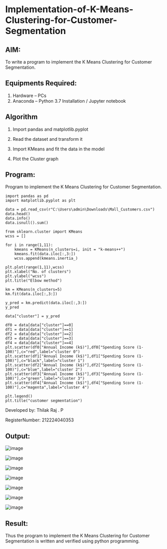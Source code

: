 # Implementation-of-K-Means-Clustering-for-Customer-Segmentation

## AIM:
To write a program to implement the K Means Clustering for Customer Segmentation.

## Equipments Required:
1. Hardware – PCs
2. Anaconda – Python 3.7 Installation / Jupyter notebook

## Algorithm
1. Import pandas and matplotlib.pyplot

2. Read the dataset and transform it

3. Import KMeans and fit the data in the model

4. Plot the Cluster graph

## Program:

Program to implement the K Means Clustering for Customer Segmentation.
```
import pandas as pd
import matplotlib.pyplot as plt

data = pd.read_csv(r"C:\Users\admin\Downloads\Mall_Customers.csv")
data.head()
data.info()
data.isnull().sum()

from sklearn.cluster import KMeans
wcss = []

for i in range(1,11):
    kmeans = KMeans(n_clusters=i, init = "k-means++")
    kmeans.fit(data.iloc[:,3:])
    wcss.append(kmeans.inertia_)

plt.plot(range(1,11),wcss)
plt.xlabel("No. of clusters")
plt.ylabel("wcss")
plt.title("Elbow method")

km = KMeans(n_clusters=5)
km.fit(data.iloc[:,3:])

y_pred = km.predict(data.iloc[:,3:])
y_pred

data["cluster"] = y_pred

df0 = data[data["cluster"]==0]
df1 = data[data["cluster"]==1]
df2 = data[data["cluster"]==2]
df3 = data[data["cluster"]==3]
df4 = data[data["cluster"]==4]
plt.scatter(df0["Annual Income (k$)"],df0["Spending Score (1-100)"],c="red",label="cluster 0")
plt.scatter(df1["Annual Income (k$)"],df1["Spending Score (1-100)"],c="black",label="cluster 1")
plt.scatter(df2["Annual Income (k$)"],df2["Spending Score (1-100)"],c="blue",label="cluster 2")
plt.scatter(df3["Annual Income (k$)"],df3["Spending Score (1-100)"],c="green",label="cluster 3")
plt.scatter(df4["Annual Income (k$)"],df4["Spending Score (1-100)"],c="magenta",label="cluster 4")

plt.legend()
plt.title("customer segmentation")
```
Developed by: Thilak Raj . P

RegisterNumber:  212224040353


## Output:
![image](https://github.com/user-attachments/assets/ae9bc3f4-75eb-446a-ba2a-f24e7f327791)

![image](https://github.com/user-attachments/assets/acb487db-0041-449c-82ab-39fe6a5d73da)

![image](https://github.com/user-attachments/assets/cc5c836e-ea2b-4471-aa93-51c7e57c9b34)

![image](https://github.com/user-attachments/assets/d9b5012b-5848-4bbe-a9e2-b3c62932a10a)

![image](https://github.com/user-attachments/assets/c6150a31-0252-45a2-b7d5-5b9e2d59c495)

![image](https://github.com/user-attachments/assets/0a7bc5a1-891c-4346-b1e5-981508a8e800)

![image](https://github.com/user-attachments/assets/d6c682f3-5118-4ec2-8a47-466f5e8e50e4)


## Result:
Thus the program to implement the K Means Clustering for Customer Segmentation is written and verified using python programming.
